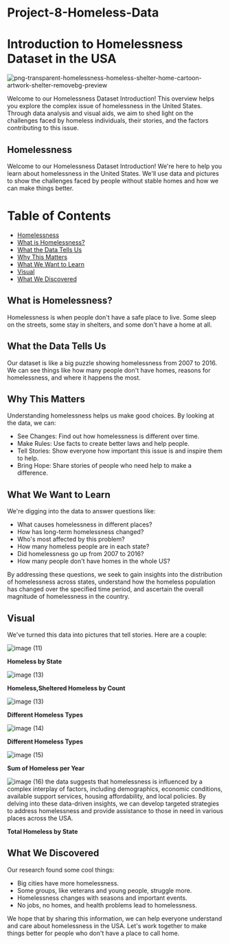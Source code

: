 # Project-8-Homeless-Data

# Introduction to Homelessness Dataset in the USA
![png-transparent-homelessness-homeless-shelter-home-cartoon-artwork-shelter-removebg-preview](https://github.com/TacoBadger/project-8-Homeless-Data/assets/11693256/3e3a7c37-afc2-4b78-a15c-db81d481bbcc)
 <!-- Replace with an image related to homelessness -->
Welcome to our Homelessness Dataset Introduction! This overview helps you explore the complex issue of homelessness in the United States. Through data analysis and visual aids, we aim to shed light on the challenges faced by homeless individuals, their stories, and the factors contributing to this issue.

## Homelessness
Welcome to our Homelessness Dataset Introduction! We're here to help you learn about homelessness in the United States. We'll use data and pictures to show the challenges faced by people without stable homes and how we can make things better.


# Table of Contents
- [Homelessness](#homelessness)
- [What is Homelessness?](#what-is-homelessness)
- [What the Data Tells Us](#what-the-data-tells-us)
- [Why This Matters](#why-this-matters)
- [What We Want to Learn](#what-we-want-to-learn)
- [Visual](#visual)
- [What We Discovered](#what-we-discovered)

## What is Homelessness?
Homelessness is when people don't have a safe place to live. Some sleep on the streets, some stay in shelters, and some don't have a home at all.

## What the Data Tells Us
Our dataset is like a big puzzle showing homelessness from 2007 to 2016. We can see things like how many people don't have homes, reasons for homelessness, and where it happens the most.

## Why This Matters
Understanding homelessness helps us make good choices. By looking at the data, we can:
- See Changes: Find out how homelessness is different over time.
- Make Rules: Use facts to create better laws and help people.
- Tell Stories: Show everyone how important this issue is and inspire them to help.
- Bring Hope: Share stories of people who need help to make a difference.

## What We Want to Learn
We're digging into the data to answer questions like:
- What causes homelessness in different places?
- How has long-term homelessness changed?
- Who's most affected by this problem?
- How many homeless people are in each state?
- Did homelessness go up from 2007 to 2016?
- How many people don't have homes in the whole US?

By addressing these questions, we seek to gain insights into the distribution of homelessness across states, understand how the homeless population has changed over the specified time period, and ascertain the overall magnitude of homelessness in the country.

## Visual
We've turned this data into pictures that tell stories. Here are a couple:

![image (11)](https://github.com/TacoBadger/project-8-Homeless-Data/assets/11693256/0b563287-32d9-4294-87c1-4c0178cb47c5)


**Homeless by State**

![image (13)](https://github.com/TacoBadger/project-8-Homeless-Data/assets/11693256/6fb8ae3a-c73a-4e48-974f-e022266a468b)


**Homeless,Sheltered Homeless by Count**

![image (13)](https://github.com/TacoBadger/project-8-Homeless-Data/assets/11693256/2ed32d69-ff37-4a3d-95c3-8c0ba88133cb)


**Different Homeless Types**

![image (14)](https://github.com/TacoBadger/project-8-Homeless-Data/assets/11693256/28fbdc08-7031-4276-aae8-a7dd77666d6f)


**Different Homeless Types**

![image (15)](https://github.com/TacoBadger/project-8-Homeless-Data/assets/11693256/2e09423f-6a64-4a98-b390-d20d6e1e7e1b)


**Sum of Homeless per Year**

![image (16)](https://github.com/TacoBadger/project-8-Homeless-Data/assets/11693256/2a33ae7f-f148-44aa-a2d0-0cbaa76849fa)
the data suggests that homelessness is influenced by a complex interplay of factors, including demographics, economic conditions, available support services, housing affordability, and local policies. By delving into these data-driven insights, we can develop targeted strategies to address homelessness and provide assistance to those in need in various places across the USA.

**Total Homeless by State**

## What We Discovered
Our research found some cool things:
- Big cities have more homelessness.
- Some groups, like veterans and young people, struggle more.
- Homelessness changes with seasons and important events.
- No jobs, no homes, and health problems lead to homelessness.

We hope that by sharing this information, we can help everyone understand and care about homelessness in the USA. Let's work together to make things better for people who don't have a place to call home.
